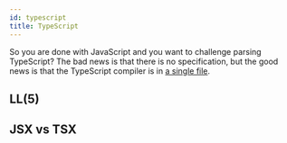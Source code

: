 ```yaml
---
id: typescript
title: TypeScript
---
```


So you are done with JavaScript and you want to challenge parsing TypeScript?
The bad news is that there is no specification,
but the good news is that the TypeScript compiler is in [a single file](https://github.com/microsoft/TypeScript/blob/main/src/compiler/parser.ts).

## LL(5)

## JSX vs TSX
